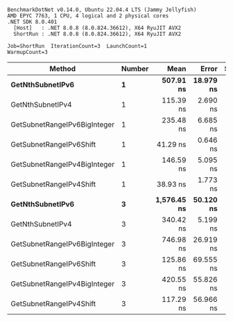 ```

BenchmarkDotNet v0.14.0, Ubuntu 22.04.4 LTS (Jammy Jellyfish)
AMD EPYC 7763, 1 CPU, 4 logical and 2 physical cores
.NET SDK 8.0.401
  [Host]   : .NET 8.0.8 (8.0.824.36612), X64 RyuJIT AVX2
  ShortRun : .NET 8.0.8 (8.0.824.36612), X64 RyuJIT AVX2

Job=ShortRun  IterationCount=3  LaunchCount=1  
WarmupCount=3  

```
| Method                       | Number | Mean        | Error     | StdDev   | Min         | Max         | Gen0   | Allocated |
|----------------------------- |------- |------------:|----------:|---------:|------------:|------------:|-------:|----------:|
| **GetNthSubnetIPv6**             | **1**      |   **507.91 ns** | **18.979 ns** | **1.040 ns** |   **506.77 ns** |   **508.81 ns** | **0.0076** |     **696 B** |
| GetNthSubnetIPv4             | 1      |   115.39 ns |  2.690 ns | 0.147 ns |   115.22 ns |   115.48 ns | 0.0019 |     160 B |
| GetSubnetRangeIPv6BigInteger | 1      |   235.48 ns |  6.685 ns | 0.366 ns |   235.07 ns |   235.79 ns | 0.0050 |     432 B |
| GetSubnetRangeIPv6Shift      | 1      |    41.29 ns |  0.646 ns | 0.035 ns |    41.26 ns |    41.33 ns | 0.0019 |     160 B |
| GetSubnetRangeIPv4BigInteger | 1      |   146.59 ns |  5.095 ns | 0.279 ns |   146.41 ns |   146.91 ns | 0.0024 |     208 B |
| GetSubnetRangeIPv4Shift      | 1      |    38.93 ns |  1.773 ns | 0.097 ns |    38.82 ns |    39.01 ns | 0.0021 |     176 B |
| **GetNthSubnetIPv6**             | **3**      | **1,576.45 ns** | **50.120 ns** | **2.747 ns** | **1,574.53 ns** | **1,579.60 ns** | **0.0248** |    **2168 B** |
| GetNthSubnetIPv4             | 3      |   340.42 ns |  5.199 ns | 0.285 ns |   340.19 ns |   340.74 ns | 0.0057 |     480 B |
| GetSubnetRangeIPv6BigInteger | 3      |   746.98 ns | 26.919 ns | 1.475 ns |   745.30 ns |   748.07 ns | 0.0153 |    1296 B |
| GetSubnetRangeIPv6Shift      | 3      |   125.86 ns | 69.555 ns | 3.813 ns |   122.22 ns |   129.83 ns | 0.0057 |     480 B |
| GetSubnetRangeIPv4BigInteger | 3      |   420.55 ns | 55.826 ns | 3.060 ns |   418.66 ns |   424.08 ns | 0.0072 |     624 B |
| GetSubnetRangeIPv4Shift      | 3      |   117.29 ns | 56.966 ns | 3.123 ns |   114.86 ns |   120.81 ns | 0.0062 |     528 B |
